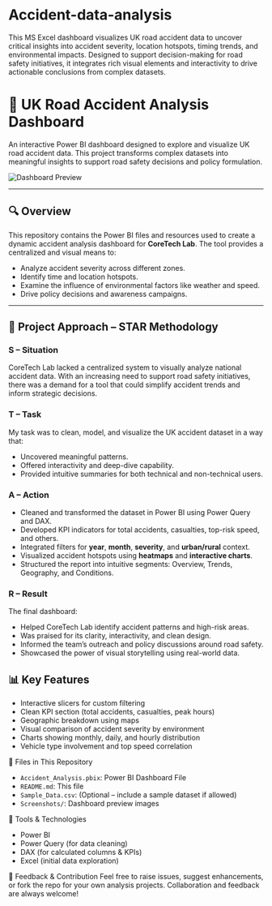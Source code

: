 # Accident-data-analysis
This MS Excel dashboard visualizes UK road accident data to uncover critical insights into accident severity, location hotspots, timing trends, and environmental impacts. Designed to support decision-making for road safety initiatives, it integrates rich visual elements and interactivity to drive actionable conclusions from complex datasets.

# 🚧 UK Road Accident Analysis Dashboard

An interactive Power BI dashboard designed to explore and visualize UK road accident data. This project transforms complex datasets into meaningful insights to support road safety decisions and policy formulation.

![Dashboard Preview](link-to-your-dashboard-screenshot.png)

---

## 🔍 Overview

This repository contains the Power BI files and resources used to create a dynamic accident analysis dashboard for **CoreTech Lab**. The tool provides a centralized and visual means to:
- Analyze accident severity across different zones.
- Identify time and location hotspots.
- Examine the influence of environmental factors like weather and speed.
- Drive policy decisions and awareness campaigns.

---

## 🧠 Project Approach – STAR Methodology

### **S – Situation**
CoreTech Lab lacked a centralized system to visually analyze national accident data. With an increasing need to support road safety initiatives, there was a demand for a tool that could simplify accident trends and inform strategic decisions.

### **T – Task**
My task was to clean, model, and visualize the UK accident dataset in a way that:
- Uncovered meaningful patterns.
- Offered interactivity and deep-dive capability.
- Provided intuitive summaries for both technical and non-technical users.

### **A – Action**
- Cleaned and transformed the dataset in Power BI using Power Query and DAX.
- Developed KPI indicators for total accidents, casualties, top-risk speed, and others.
- Integrated filters for **year**, **month**, **severity**, and **urban/rural** context.
- Visualized accident hotspots using **heatmaps** and **interactive charts**.
- Structured the report into intuitive segments: Overview, Trends, Geography, and Conditions.

### **R – Result**
The final dashboard:
- Helped CoreTech Lab identify accident patterns and high-risk areas.
- Was praised for its clarity, interactivity, and clean design.
- Informed the team’s outreach and policy discussions around road safety.
- Showcased the power of visual storytelling using real-world data.

## 📊 Key Features
- Interactive slicers for custom filtering
- Clean KPI section (total accidents, casualties, peak hours)
- Geographic breakdown using maps
- Visual comparison of accident severity by environment
- Charts showing monthly, daily, and hourly distribution
- Vehicle type involvement and top speed correlation

📁 Files in This Repository
- `Accident_Analysis.pbix`: Power BI Dashboard File
- `README.md`: This file
- `Sample_Data.csv`: (Optional – include a sample dataset if allowed)
- `Screenshots/`: Dashboard preview images

 🔧 Tools & Technologies
- Power BI
- Power Query (for data cleaning)
- DAX (for calculated columns & KPIs)
- Excel (initial data exploration)

💬 Feedback & Contribution
Feel free to raise issues, suggest enhancements, or fork the repo for your own analysis projects. Collaboration and feedback are always welcome!




